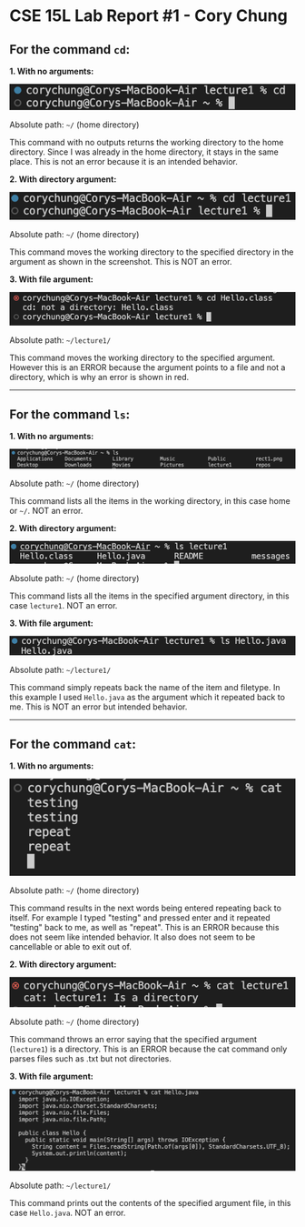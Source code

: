 # CSE 15L Lab Report #1 - Cory Chung

## For the command `cd`:

**1. With no arguments:**
   
![Image](cd-none.png)

Absolute path: `~/` (home directory)

This command with no outputs returns the working directory to the home directory. Since I was already in the home directory, it stays in the same place. This is not an error because it is an intended behavior.

**2. With directory argument:**

![Image](cd-dir.png)

Absolute path: `~/` (home directory)

This command moves the working directory to the specified directory in the argument as shown in the screenshot. This is NOT an error.

**3. With file argument:**

![Image](cd-file.png)

Absolute path: `~/lecture1/`

This command moves the working directory to the specified argument. However this is an ERROR because the argument points to a file and not a directory, which is why an error is shown in red.

***
  
## For the command `ls`:

**1. With no arguments:**
   
![Image](ls-none.png)

Absolute path: `~/` (home directory)

This command lists all the items in the working directory, in this case home or `~/`. NOT an error.

**2. With directory argument:**

![Image](ls-dir.png)

Absolute path: `~/` (home directory)

This command lists all the items in the specified argument directory, in this case `lecture1`. NOT an error.

**3. With file argument:**

![Image](ls-file.png)

Absolute path: `~/lecture1/`

This command simply repeats back the name of the item and filetype. In this example I used `Hello.java` as the argument which it repeated back to me. This is NOT an error but intended behavior.

***
 
## For the command `cat`:

**1. With no arguments:**
   
![Image](cat-none.png)

Absolute path: `~/` (home directory)

This command results in the next words being entered repeating back to itself. For example I typed "testing" and pressed enter and it repeated "testing" back to me, as well as "repeat". This is an ERROR because this does not seem like intended behavior. It also does not seem to be cancellable or able to exit out of.

**2. With directory argument:**

![Image](cat-dir.png)

Absolute path: `~/` (home directory)

This command throws an error saying that the specified argument (`lecture1`) is a directory. This is an ERROR because the cat command only parses files such as .txt but not directories.

**3. With file argument:**

![Image](cat-file.png)

Absolute path: `~/lecture1/`

This command prints out the contents of the specified argument file, in this case `Hello.java`. NOT an error.  
